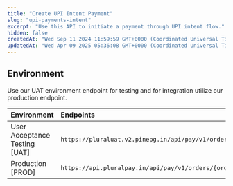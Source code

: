 ```yaml
---
title: "Create UPI Intent Payment"
slug: "upi-payments-intent"
excerpt: "Use this API to initiate a payment through UPI intent flow."
hidden: false
createdAt: "Wed Sep 11 2024 11:59:59 GMT+0000 (Coordinated Universal Time)"
updatedAt: "Wed Apr 09 2025 05:36:08 GMT+0000 (Coordinated Universal Time)"
---
```

## Environment

Use our UAT environment endpoint for testing and for integration utilize our production endpoint.

| Environment                   | Endpoints                                                              |
| :---------------------------- | :--------------------------------------------------------------------- |
| User Acceptance Testing [UAT] | `https://pluraluat.v2.pinepg.in/api/pay/v1/orders/{order_id}/payments` |
| Production [PROD]             | `https://api.pluralpay.in/api/pay/v1/orders/{order_id}/payments`       |
